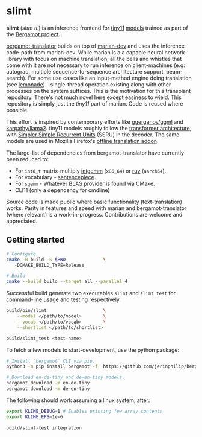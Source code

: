 # slimt

**slimt** (_slɪm tiː_) is an inference frontend for
[tiny11](https://github.com/browsermt/students/tree/master/deen/ende.student.tiny11)
[models](https://github.com/browsermt/students) trained as part of the
[Bergamot project](https://browser.mt/).

[bergamot-translator](https://github.com/browsermt/bergamot-translator/) builds
on top of [marian-dev](https://github.com/marian-nmt/marian-dev) and uses the
inference code-path from marian-dev. While marian is a a capable neural network
library with focus on machine translation, all the bells and whistles that come
with it are not necessary to run inference on client-machines (e.g: autograd,
multiple sequence-to-sequence architecture support, beam-search). For some use
cases like an input-method engine doing translation (see
[lemonade](https://github.com/jerinphilip/lemonade)) - single-thread operation
existing along with other processes on the system suffices. This is the
motivation for this transplant repository. There's not much novel here except
easiness to wield. This repository is simply just the _tiny11_ part of marian.
Code is reused where possible.

This effort is inspired by contemporary efforts like
[ggerganov/ggml](https://github.com/ggerganov/ggml) and
[karpathy/llama2](https://github.com/karpathy/llama2.c). tiny11 models roughly
follow the [transformer architecture](https://arxiv.org/abs/1706.03762), with
[Simpler Simple Recurrent Units](https://aclanthology.org/D19-5632/) (SSRU) in
the decoder. The same models are used in Mozilla Firefox's [offline translation
addon](https://addons.mozilla.org/en-US/firefox/addon/firefox-translations/).

The large-list of dependencies from bergamot-translator have currently been
reduced to:

* For `int8_t` matrix-multiply [intgemm](https://github.com/kpu/intgemm) (`x86_64`) or
  [ruy](https://github.com/google/ruy) (`aarch64`).
* For vocabulary - [sentencepiece](https://github.com/browsermt/sentencepiece). 
* For `sgemm` - Whatever BLAS provider is found via CMake. 
* CLI11 (only a dependency for cmdline) 

Source code is made public where basic functionality (text-translation) works.
Parity in features and speed with marian and bergamot-translator (where
relevant) is a work-in-progress. Contributions are welcome and appreciated.

## Getting started


```bash
# Configure
cmake -B build -S $PWD              \ 
   -DCMAKE_BUILD_TYPE=Release 

# Build
cmake --build build --target all --parallel 4
```

Successful build generate two executables `slimt` and `slimt_test` for
command-line usage and testing respectively.

```bash
build/bin/slimt                     \
    --model </path/to/model>        \
    --vocab </path/to/vocab>        \
    --shortlist </path/to/shortlist>

build/slimt_test <test-name>
```

To fetch a few models to start-development, use the python package:

```bash
# Install `bergamot` CLI via pip.
python3 -m pip install bergamot -f  https://github.com/jerinphilip/bergamot-translator/releases/expanded_assets/latest

# Download en-de-tiny and de-en-tiny models.
bergamot download -m en-de-tiny
bergamot download -m de-en-tiny
```

The following should work assuming a linux system, after:

```bash
export KLIME_DEBUG=1 # Enables printing few array contents
export KLIME_EPS=1e-6

build/slimt-test integration
```
